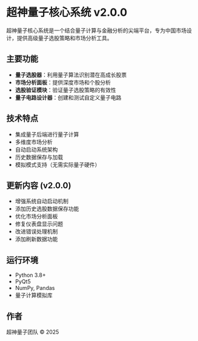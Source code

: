 # 超神量子核心系统 v2.0.0

超神量子核心系统是一个结合量子计算与金融分析的尖端平台，专为中国市场设计，提供高级量子选股策略和市场分析工具。

## 主要功能

- **量子选股器**：利用量子算法识别潜在高成长股票
- **市场分析面板**：提供深度市场和个股分析
- **选股验证模块**：验证量子选股策略的有效性
- **量子电路设计器**：创建和测试自定义量子电路

## 技术特点

- 集成量子后端进行量子计算
- 多维度市场分析
- 自动启动系统架构
- 历史数据保存与加载
- 模拟模式支持（无需实际量子硬件）

## 更新内容 (v2.0.0)

- 增强系统自动启动机制
- 添加历史选股数据保存功能
- 优化市场分析面板
- 修复仪表盘显示问题
- 改进错误处理机制
- 添加刷新数据功能

## 运行环境

- Python 3.8+
- PyQt5
- NumPy, Pandas
- 量子计算模拟库

## 作者

超神量子团队 © 2025
